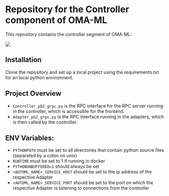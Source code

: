 # Repository for the Controller component of OMA-ML

This repository contains the controller segment of OMA-ML:

![](https://github.com/hochschule-darmstadt/MetaAutoML-Controller/blob/main/docs/images/controller-overview.png)

## Installation

Clone the repository and set up a local project using the requirements.txt for an local python enviromnent.

## Project Overview

- `Controller_pb2_grpc.py` is the RPC interface for the RPC server running in the controller, which is accessible for the frontend.
- `Adapter_pb2_grpc.py` is the RPC interface running in the adapters, which is then called by the controller.

## ENV Variables:
- `PYTHONPATH` must be set to all directories that contain python source files (separated by a colon on unix)
- `RUNTIME` must be set to 1 if running in docker
- `PYTHONUNBUFFERED=1` should always be set
- `<AUTOML_NAME>_SERVICE_HOST` should be set to the ip address of the respective Adapter
- `<AUTOML_NAME>_SERVICE_PORT` should be set to the port on which the respective Adapter is listening to connections from the controller
